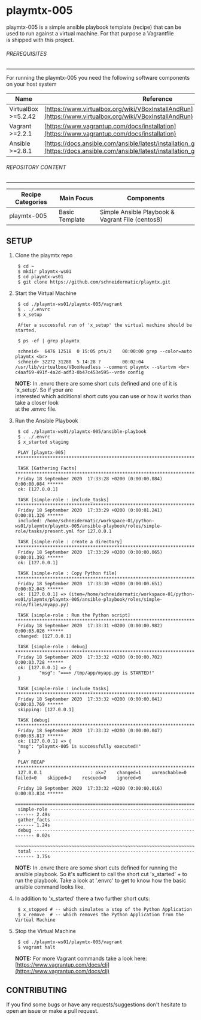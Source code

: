 # playmtx-005

playmtx-005 is a simple ansible playbook template (recipe) that can be used to run against a virtual machine. For that purpose a Vagrantfile <br> 
is shipped with this project.

###### PREREQUISITES
---
For running the playmtx-005 you need the following software components on your host system

Name                | Reference    
------------------- | --------------- 
VirtualBox >=5.2.42 | [https://www.virtualbox.org/wiki/VBoxInstallAndRun](https://www.virtualbox.org/wiki/VBoxInstallAndRun)
Vagrant >=2.2.1     | [https://www.vagrantup.com/docs/installation](https://www.vagrantup.com/docs/installation)
Ansible >=2.8.1     | [https://docs.ansible.com/ansible/latest/installation_guide/intro_installation.html](https://docs.ansible.com/ansible/latest/installation_guide/intro_installation.html)

###### REPOSITORY CONTENT
---

Recipe Categories         | Main Focus             | Components
--------------------------|------------------------|-----------------------------------------------------------------------
playmtx-005               | Basic Template         | Simple Ansible Playbook & Vagrant File (centos8)


SETUP
---

1. Clone the playmtx repo

        $ cd ~
        $ mkdir playmtx-ws01
        $ cd playmtx-ws01
        $ git clone https://github.com/schneidermatic/playmtx.git

2. Start the Virtual Machine

        $ cd ./playmtx-ws01/playmtx-005/vagrant
        $ . ./.envrc
        $ x_setup

        After a successful run of 'x_setup' the virtual machine should be started.

        $ ps -ef | grep playmtx

        schneid+  6476 12518  0 15:05 pts/3    00:00:00 grep --color=auto playmtx <br>
        schneid+ 32272 31280  5 14:28 ?        00:02:04 /usr/lib/virtualbox/VBoxHeadless --comment playmtx --startvm <br> c4aaf69-491f-4a2d-adf3-0b47c453e595--vrde config

    **NOTE:** In .envrc there are some short cuts defined and one of it is 'x_setup'. So if your are <br>
              interested which additional short cuts you can use or how it works than take a closer look <br>
              at the .envrc file.
      
3. Run the Ansible Playbook

        $ cd ./playmtx-ws01/playmtx-005/ansible-playbook
        $ . ./.envrc
        $ x_started staging

        PLAY [playmtx-005] ******************************************************************************************************************************

        TASK [Gathering Facts] **************************************************************************************************************************
        Friday 18 September 2020  17:33:28 +0200 (0:00:00.084)       0:00:00.084 ****** 
        ok: [127.0.0.1]

        TASK [simple-role : include_tasks] **************************************************************************************************************
        Friday 18 September 2020  17:33:29 +0200 (0:00:01.241)       0:00:01.326 ****** 
        included: /home/schneidermatic/workspace-01/python-ws01/playmtx/playmtx-005/ansible-playbook/roles/simple-role/tasks/present.yml for 127.0.0.1

        TASK [simple-role : create a directory] *********************************************************************************************************
        Friday 18 September 2020  17:33:29 +0200 (0:00:00.065)       0:00:01.392 ****** 
        ok: [127.0.0.1]

        TASK [simple-role : Copy Python file] ***********************************************************************************************************
        Friday 18 September 2020  17:33:30 +0200 (0:00:00.651)       0:00:02.043 ****** 
        ok: [127.0.0.1] => (item=/home/schneidermatic/workspace-01/python-ws01/playmtx/playmtx-005/ansible-playbook/roles/simple-role/files/myapp.py)

        TASK [simple-role : Run the Python script] ******************************************************************************************************
        Friday 18 September 2020  17:33:31 +0200 (0:00:00.982)       0:00:03.026 ****** 
        changed: [127.0.0.1]

        TASK [simple-role : debug] **********************************************************************************************************************
        Friday 18 September 2020  17:33:32 +0200 (0:00:00.702)       0:00:03.728 ****** 
        ok: [127.0.0.1] => {
                "msg": "===> /tmp/app/myapp.py is STARTED!"
        }

        TASK [simple-role : include_tasks] **************************************************************************************************************
        Friday 18 September 2020  17:33:32 +0200 (0:00:00.041)       0:00:03.769 ****** 
        skipping: [127.0.0.1]

        TASK [debug] ************************************************************************************************************************************
        Friday 18 September 2020  17:33:32 +0200 (0:00:00.047)       0:00:03.817 ****** 
        ok: [127.0.0.1] => {
        "msg": "playmtx-005 is successfully executed!"
        }

        PLAY RECAP **************************************************************************************************************************************
        127.0.0.1                  : ok=7    changed=1    unreachable=0    failed=0    skipped=1    rescued=0    ignored=0   

        Friday 18 September 2020  17:33:32 +0200 (0:00:00.016)       0:00:03.834 ****** 
        =============================================================================== 
        simple-role ------------------------------------------------------------- 2.49s
        gather_facts ------------------------------------------------------------ 1.24s
        debug ------------------------------------------------------------------- 0.02s
        ~~~~~~~~~~~~~~~~~~~~~~~~~~~~~~~~~~~~~~~~~~~~~~~~~~~~~~~~~~~~~~~~~~~~~~~~~~~~~~~ 
        total ------------------------------------------------------------------- 3.75s

    **NOTE:** In .envrc there are some short cuts defined for running the ansible playbook. So it's sufficient
              to call the short cut 'x_started' + <environment> to run the playbook. Take a look at '.envrc' 
              to get to know how the basic ansible command looks like.

4. In addition to 'x_started' there a two further short cuts:

        $ x_stopped # -- which simulates a stop of the Python Application
        $ x_remove  # -- which removes the Python Application from the Virtual Machine


5. Stop the Virtual Machine

        $ cd ./playmtx-ws01/playmtx-005/vagrant
        $ vagrant halt

   **NOTE:** For more Vagrant commands take a look here: [https://www.vagrantup.com/docs/cli](https://www.vagrantup.com/docs/cli)

CONTRIBUTING
---
If you find some bugs or have any requests/suggestions don't hesitate to open an issue or make a pull request.

